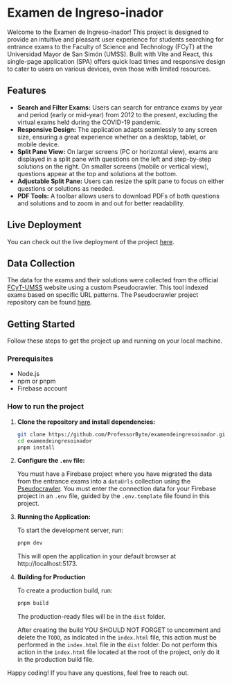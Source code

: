 # Examen de Ingreso-inador

Welcome to the Examen de Ingreso-inador! This project is designed to provide an intuitive and pleasant user experience for students searching for entrance exams to the Faculty of Science and Technology (FCyT) at the Universidad Mayor de San Simón (UMSS). Built with Vite and React, this single-page application (SPA) offers quick load times and responsive design to cater to users on various devices, even those with limited resources.

## Features

- **Search and Filter Exams:** Users can search for entrance exams by year and period (early or mid-year) from 2012 to the present, excluding the virtual exams held during the COVID-19 pandemic.
- **Responsive Design:** The application adapts seamlessly to any screen size, ensuring a great experience whether on a desktop, tablet, or mobile device.
- **Split Pane View:** On larger screens (PC or horizontal view), exams are displayed in a split pane with questions on the left and step-by-step solutions on the right. On smaller screens (mobile or vertical view), questions appear at the top and solutions at the bottom.
- **Adjustable Split Pane:** Users can resize the split pane to focus on either questions or solutions as needed.
- **PDF Tools:** A toolbar allows users to download PDFs of both questions and solutions and to zoom in and out for better readability.

## Live Deployment

You can check out the live deployment of the project [here](https://examendeingresoinador.web.app).

## Data Collection

The data for the exams and their solutions were collected from the official [FCyT-UMSS](http://sagaa.fcyt.umss.edu.bo/) website using a custom Pseudocrawler. This tool indexed exams based on specific URL patterns. The Pseudocrawler project repository can be found [here](https://github.com/ProfessorByte/FCyT_UMSS_ExamsPseudocrawler).

## Getting Started

Follow these steps to get the project up and running on your local machine.

### Prerequisites

- Node.js
- npm or pnpm
- Firebase account

### How to run the project

1. **Clone the repository and install dependencies:**

   ```bash
   git clone https://github.com/ProfessorByte/examendeingresoinador.git
   cd examendeingresoinador
   pnpm install
   ```

2. **Configure the `.env` file:**

   You must have a Firebase project where you have migrated the data from the entrance exams into a `dataUrls` collection using the [Pseudocrawler](https://github.com/ProfessorByte/FCyT_UMSS_ExamsPseudocrawler). You must enter the connection data for your Firebase project in an `.env` file, guided by the `.env.template` file found in this project.

3. **Running the Application:**

   To start the development server, run:

   ```bash
   pnpm dev
   ```

   This will open the application in your default browser at http://localhost:5173.

4. **Building for Production**

   To create a production build, run:

   ```bash
   pnpm build
   ```

   The production-ready files will be in the `dist` folder.

   After creating the build YOU SHOULD NOT FORGET to uncomment and delete the `TODO`, as indicated in the `index.html` file, this action must be performed in the `index.html` file in the `dist` folder. Do not perform this action in the `index.html` file located at the root of the project, only do it in the production build file.

Happy coding! If you have any questions, feel free to reach out.
